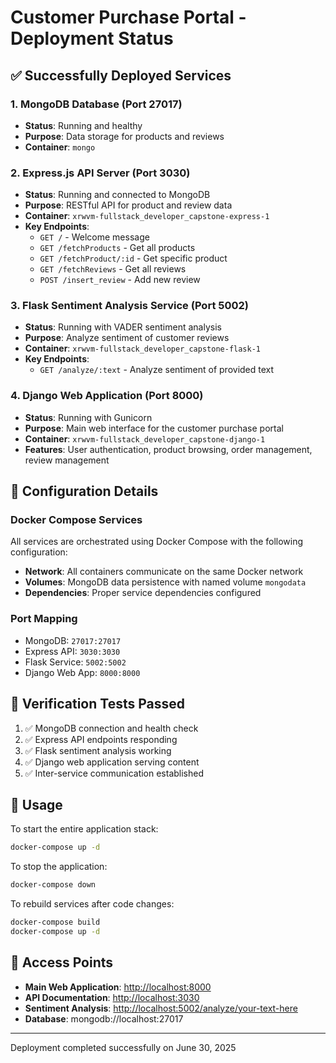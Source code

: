 # Customer Purchase Portal - Deployment Status

## ✅ Successfully Deployed Services

### 1. MongoDB Database (Port 27017)

- **Status**: Running and healthy
- **Purpose**: Data storage for products and reviews
- **Container**: `mongo`

### 2. Express.js API Server (Port 3030)

- **Status**: Running and connected to MongoDB
- **Purpose**: RESTful API for product and review data
- **Container**: `xrwvm-fullstack_developer_capstone-express-1`
- **Key Endpoints**:
  - `GET /` - Welcome message
  - `GET /fetchProducts` - Get all products
  - `GET /fetchProduct/:id` - Get specific product
  - `GET /fetchReviews` - Get all reviews
  - `POST /insert_review` - Add new review

### 3. Flask Sentiment Analysis Service (Port 5002)

- **Status**: Running with VADER sentiment analysis
- **Purpose**: Analyze sentiment of customer reviews
- **Container**: `xrwvm-fullstack_developer_capstone-flask-1`
- **Key Endpoints**:
  - `GET /analyze/:text` - Analyze sentiment of provided text

### 4. Django Web Application (Port 8000)

- **Status**: Running with Gunicorn
- **Purpose**: Main web interface for the customer purchase portal
- **Container**: `xrwvm-fullstack_developer_capstone-django-1`
- **Features**: User authentication, product browsing, order management, review management

## 🔧 Configuration Details

### Docker Compose Services

All services are orchestrated using Docker Compose with the following configuration:

- **Network**: All containers communicate on the same Docker network
- **Volumes**: MongoDB data persistence with named volume `mongodata`
- **Dependencies**: Proper service dependencies configured

### Port Mapping

- MongoDB: `27017:27017`
- Express API: `3030:3030`
- Flask Service: `5002:5002`
- Django Web App: `8000:8000`

## 🧪 Verification Tests Passed

1. ✅ MongoDB connection and health check
2. ✅ Express API endpoints responding
3. ✅ Flask sentiment analysis working
4. ✅ Django web application serving content
5. ✅ Inter-service communication established

## 🚀 Usage

To start the entire application stack:

```bash
docker-compose up -d
```

To stop the application:

```bash
docker-compose down
```

To rebuild services after code changes:

```bash
docker-compose build
docker-compose up -d
```

## 📱 Access Points

- **Main Web Application**: <http://localhost:8000>
- **API Documentation**: <http://localhost:3030>
- **Sentiment Analysis**: <http://localhost:5002/analyze/your-text-here>
- **Database**: mongodb://localhost:27017

---

Deployment completed successfully on June 30, 2025
